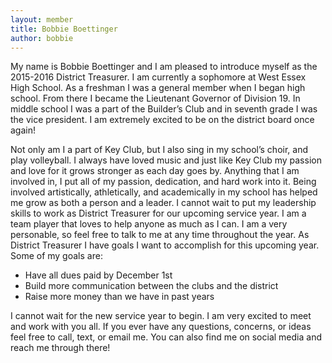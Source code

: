 ```yaml
---
layout: member
title: Bobbie Boettinger
author: bobbie
---
```


My name is Bobbie Boettinger and I am pleased to introduce myself as the 2015-2016 District Treasurer. I am currently a sophomore at West Essex High School. As a freshman I was a general member when I began high school. From there I became the Lieutenant Governor of Division 19. In
middle school I was a part of the Builder’s Club and in seventh grade I was the vice president. I am extremely excited to be on the district board once
again!

Not only am I a part of Key Club, but I also sing in my school’s choir, and
play volleyball. I always have loved music and just like Key Club my passion
and love for it grows stronger as each day goes by. Anything that I am
involved in, I put all of my passion, dedication, and hard work into it. Being
involved artistically, athletically, and academically in my school has helped
me grow as both a person and a leader. I cannot wait to put my leadership
skills to work as District Treasurer for our upcoming service year. I am a
team player that loves to help anyone as much as I can. I am a very
personable, so feel free to talk to me at any time throughout the year.
As District Treasurer I have goals I want to accomplish for this upcoming
year. Some of my goals are:

- Have all dues paid by December 1st
- Build more communication between the clubs and the district
- Raise more money than we have in past years

I cannot wait for the new service year to begin. I am very excited to meet
and work with you all. If you ever have any questions, concerns, or ideas
feel free to call, text, or email me. You can also find me on social media and
reach me through there! 